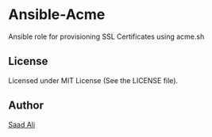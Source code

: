 # **Ansible-Acme**

Ansible role for provisioning SSL Certificates using acme.sh

## **License**

Licensed under MIT License (See the LICENSE file).

## **Author**

[Saad Ali](https://github.com/nixknight)
